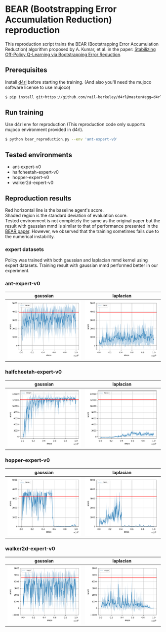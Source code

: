 # BEAR (Bootstrapping Error Accumulation Reduction) reproduction

This reproduction script trains the BEAR (Bootstrapping Error Accumulation Reduction) algorithm proposed by A. Kumar, et al. in the paper: [Stabilizing Off-Policy Q-Learning via Bootstrapping Error Reduction](https://arxiv.org/abs/1906.00949).

## Prerequisites

Install [d4rl](https://github.com/rail-berkeley/d4rl) before starting the training. (And also you'll need the mujoco software license to use mujoco)

```sh
$ pip install git+https://github.com/rail-berkeley/d4rl@master#egg=d4rl
```

## Run training

Use d4rl env for reproduction (This reproduction code only supports mujoco environment provided in d4rl).

```sh
$ python bear_reproduction.py --env 'ant-expert-v0'
```

## Tested environments

- ant-expert-v0
- halfcheetah-expert-v0
- hopper-expert-v0
- walker2d-expert-v0

## Reproduction results

Red horizontal line is the baseline agent's score. </br>
Shaded region is the standard deviation of evaluation score. </br>
Tested environment is not completely the same as the original paper but the result with gaussian mmd is similar to that of performance presented in the [BEAR paper](https://arxiv.org/pdf/1906.00949.pdf).
However, we observed that the training sometimes fails due to the numerical instability.

### expert datasets

Policy was trained with both gaussian and laplacian mmd kernel using expert datasets.
Training result with gaussian mmd performed better in our experiment.

### ant-expert-v0

| gaussian | laplacian |
|:---:|:---:|
|![ant-expert-v0 g_Result](reproduction_results/expert/ant-expert-v0_gaussian_results/result.png)|![ant-expert-v0 l_Result](reproduction_results/expert/ant-expert-v0_laplacian_results/result.png)|

### halfcheetah-expert-v0

|gaussian|laplacian|
|:---:|:---:|
|![HalfCheetah-expert-v0 g_Result](reproduction_results/expert/halfcheetah-expert-v0_gaussian_results/result.png)|![HalfCheetah-expert-v0 l_Result](reproduction_results/expert/halfcheetah-expert-v0_laplacian_results/result.png)|

### hopper-expert-v0

|gaussian|laplacian|
|:---:|:---:|
|![hopper-expert-v0 g_Result](reproduction_results/expert/hopper-expert-v0_gaussian_results/result.png)|![hopper-expert-v0 l_Result](reproduction_results/expert/hopper-expert-v0_laplacian_results/result.png)|

### walker2d-expert-v0

|gaussian|laplacian|
|:---:|:---:|
|![walker2d-expert-v0 g_Result](reproduction_results/expert/walker2d-expert-v0_gaussian_results/result.png)|![walker2d-expert-v0 l_Result](reproduction_results/expert/walker2d-expert-v0_laplacian_results/result.png)|

